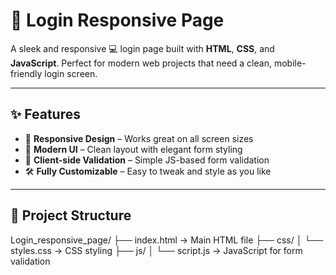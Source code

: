 # 🔐 Login Responsive Page

A sleek and responsive 💻 login page built with **HTML**, **CSS**, and **JavaScript**. 
Perfect for modern web projects that need a clean, mobile-friendly login screen.

---

## ✨ Features

- 📱 **Responsive Design** – Works great on all screen sizes
- 🎨 **Modern UI** – Clean layout with elegant form styling
- 🧠 **Client-side Validation** – Simple JS-based form validation
- 🛠️ **Fully Customizable** – Easy to tweak and style as you like

---

## 📁 Project Structure

Login_responsive_page/
├── index.html → Main HTML file
├── css/
│ └── styles.css → CSS styling
├── js/
│ └── script.js → JavaScript for form validation

